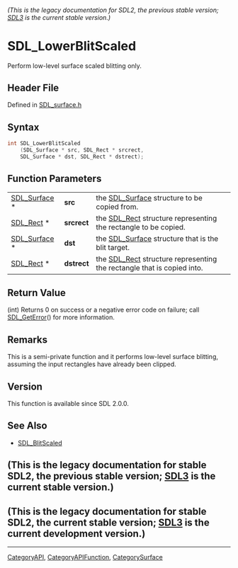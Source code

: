 ###### (This is the legacy documentation for SDL2, the previous stable version; [SDL3](https://wiki.libsdl.org/SDL3/) is the current stable version.)
# SDL_LowerBlitScaled

Perform low-level surface scaled blitting only.

## Header File

Defined in [SDL_surface.h](https://github.com/libsdl-org/SDL/blob/SDL2/include/SDL_surface.h)

## Syntax

```c
int SDL_LowerBlitScaled
    (SDL_Surface * src, SDL_Rect * srcrect,
    SDL_Surface * dst, SDL_Rect * dstrect);
```

## Function Parameters

|                              |             |                                                                                    |
| ---------------------------- | ----------- | ---------------------------------------------------------------------------------- |
| [SDL_Surface](SDL_Surface) * | **src**     | the [SDL_Surface](SDL_Surface) structure to be copied from.                        |
| [SDL_Rect](SDL_Rect) *       | **srcrect** | the [SDL_Rect](SDL_Rect) structure representing the rectangle to be copied.        |
| [SDL_Surface](SDL_Surface) * | **dst**     | the [SDL_Surface](SDL_Surface) structure that is the blit target.                  |
| [SDL_Rect](SDL_Rect) *       | **dstrect** | the [SDL_Rect](SDL_Rect) structure representing the rectangle that is copied into. |

## Return Value

(int) Returns 0 on success or a negative error code on failure; call
[SDL_GetError](SDL_GetError)() for more information.

## Remarks

This is a semi-private function and it performs low-level surface blitting,
assuming the input rectangles have already been clipped.

## Version

This function is available since SDL 2.0.0.

## See Also

- [SDL_BlitScaled](SDL_BlitScaled)


## (This is the legacy documentation for stable SDL2, the previous stable version; [SDL3](https://wiki.libsdl.org/SDL3/) is the current stable version.)



## (This is the legacy documentation for stable SDL2, the current stable version; [SDL3](https://wiki.libsdl.org/SDL3/) is the current development version.)



----
[CategoryAPI](CategoryAPI), [CategoryAPIFunction](CategoryAPIFunction), [CategorySurface](CategorySurface)

